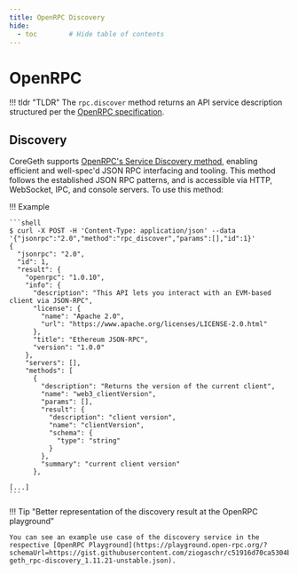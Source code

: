 ```yaml
---
title: OpenRPC Discovery
hide:
  - toc        # Hide table of contents
---
```


# OpenRPC

!!! tldr "TLDR"
    The `rpc.discover` method returns an API service description structured per the [OpenRPC specification](https://github.com/open-rpc/spec/blob/master/spec.md). 

## Discovery

CoreGeth supports [OpenRPC's Service Discovery method](https://spec.open-rpc.org/#service-discovery-method), enabling efficient and well-spec'd JSON RPC interfacing and tooling. This method follows the established JSON RPC patterns, and is accessible via HTTP, WebSocket, IPC, and console servers. To use this method:

!!! Example

    ```shell
    $ curl -X POST -H 'Content-Type: application/json' --data '{"jsonrpc":"2.0","method":"rpc_discover","params":[],"id":1}'
    {
      "jsonrpc": "2.0",
      "id": 1,
      "result": {
        "openrpc": "1.0.10",
        "info": {
          "description": "This API lets you interact with an EVM-based client via JSON-RPC",
          "license": {
            "name": "Apache 2.0",
            "url": "https://www.apache.org/licenses/LICENSE-2.0.html"
          },
          "title": "Ethereum JSON-RPC",
          "version": "1.0.0"
        },
        "servers": [],
        "methods": [
          {
            "description": "Returns the version of the current client",
            "name": "web3_clientVersion",
            "params": [],
            "result": {
              "description": "client version",
              "name": "clientVersion",
              "schema": {
                "type": "string"
              }
            },
            "summary": "current client version"
          },

    [...]
    ```

!!! Tip "Better representation of the discovery result at the OpenRPC playground"

    You can see an example use case of the discovery service in the respective [OpenRPC Playground](https://playground.open-rpc.org/?schemaUrl=https://gist.githubusercontent.com/ziogaschr/c51916d70ca5304bb3e3abf4dcd518ca/raw/8079eafd8de6436bd3e4ab6c9df0db64c25cd1a6/core-geth_rpc-discovery_1.11.21-unstable.json).

